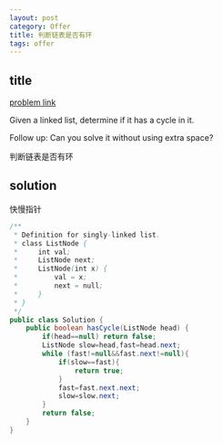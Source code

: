 ```yaml
---
layout: post
category: Offer
title: 判断链表是否有环
tags: offer
---
```


## title
[problem link](https://www.nowcoder.com/practice/650474f313294468a4ded3ce0f7898b9?tpId=46&tqId=29039&rp=1&ru=%2Fta%2Fleetcode&qru=%2Fta%2Fleetcode%2Fquestion-ranking&tPage=1)

Given a linked list, determine if it has a cycle in it.

Follow up:
Can you solve it without using extra space?

判断链表是否有环

## solution
快慢指针

```java
/**
 * Definition for singly-linked list.
 * class ListNode {
 *     int val;
 *     ListNode next;
 *     ListNode(int x) {
 *         val = x;
 *         next = null;
 *     }
 * }
 */
public class Solution {
    public boolean hasCycle(ListNode head) {
        if(head==null) return false;
        ListNode slow=head,fast=head.next;
        while (fast!=null&&fast.next!=null){
            if(slow==fast){
                return true;
            }
            fast=fast.next.next;
            slow=slow.next;
        }
        return false;
    }
}

```